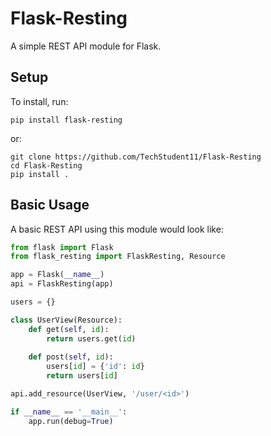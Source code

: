 # Flask-Resting

A simple REST API module for Flask.

## Setup

To install, run:

```shell
pip install flask-resting
```

or:

```shell
git clone https://github.com/TechStudent11/Flask-Resting
cd Flask-Resting
pip install .
```

## Basic Usage

A basic REST API using this module would look like:

```python
from flask import Flask
from flask_resting import FlaskResting, Resource

app = Flask(__name__)
api = FlaskResting(app)

users = {}

class UserView(Resource):
    def get(self, id):
        return users.get(id)
    
    def post(self, id):
        users[id] = {'id': id}
        return users[id]

api.add_resource(UserView, '/user/<id>')

if __name__ == '__main__':
    app.run(debug=True)
```
